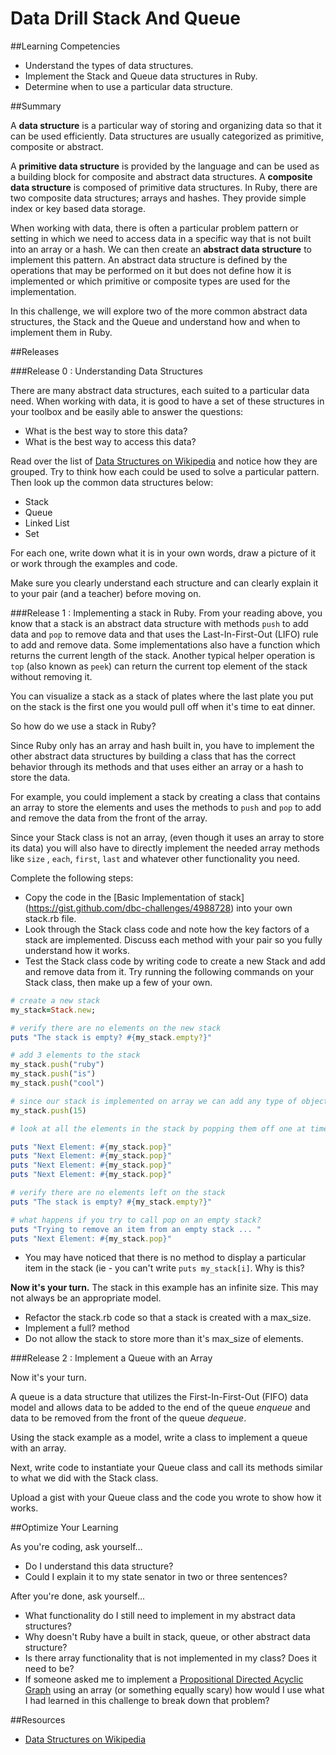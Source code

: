 # Data Drill Stack And Queue

##Learning Competencies

* Understand the types of data structures.
* Implement the Stack and Queue data structures in Ruby.
* Determine when to use a particular data structure.

##Summary

A **data structure** is a particular way of storing and organizing data so that it can be used efficiently. Data structures are usually categorized as primitive, composite or abstract.

A **primitive data structure** is provided by the language and can be used as a building block for composite and abstract data structures. A **composite data structure** is composed of primitive data structures. In Ruby, there are two composite data structures; arrays and hashes. They provide simple index or key based data storage.

When working with data, there is often a particular problem pattern or setting in which we need to access data in a specific way that is not built into an array or a hash. We can then create an **abstract data structure** to implement this pattern. An abstract data structure is defined by the operations that may be performed on it but does not define how it is implemented or which primitive or composite types are used for the implementation.

In this challenge, we will explore two of the more common abstract data structures, the Stack and the Queue and understand how and when to implement them in Ruby.

##Releases

###Release 0 : Understanding Data Structures

There are many abstract data structures, each suited to a particular data need. When working with data, it is good to have a set of these structures in your toolbox and be easily able to answer the questions:

* What is the best way to store this data?
* What is the best way to access this data?

Read over the list of [Data Structures on Wikipedia](http://en.wikipedia.org/wiki/List_of_data_structures) and notice how they are grouped. Try to think how each could be used to solve a particular pattern. Then look up the common data structures below:

* Stack
* Queue
* Linked List
* Set

For each one, write down what it is in your own words, draw a picture of it or work through the examples and code.

Make sure you clearly understand each structure and can clearly explain it to your pair (and a teacher) before moving on.

###Release 1 : Implementing a stack in Ruby.
From your reading above, you know that a stack is an abstract data structure with methods `push` to add data and `pop` to remove data and that uses the Last-In-First-Out (LIFO) rule to add and remove data. Some implementations also have a function which returns the current length of the stack. Another typical helper operation is `top` (also known as `peek`) can return the current top element of the stack without removing it.

You can visualize a stack as a stack of plates where the last plate you put on the stack is the first one you would pull off when it's time to eat dinner.

So how do we use a stack in Ruby?

Since Ruby only has an array and hash built in, you have to implement the other abstract data structures by building a class that has the correct behavior through its methods and that uses either an array or a hash to store the data.

For example, you could implement a stack by creating a class that contains an array to store the elements and uses the methods to `push` and `pop` to add and remove the data from the front of the array.

Since your Stack class is not an array, (even though it uses an array to store its data) you will also have to directly implement the needed array methods like `size` , `each`, `first`, `last` and whatever other functionality you need.

Complete the following steps:

* Copy the code in the [Basic Implementation of stack]
(https://gist.github.com/dbc-challenges/4988728) into your own stack.rb file.
* Look through the Stack class code and note how the key factors of a stack are implemented. Discuss each method with your pair so you fully understand how it works.
* Test the Stack class code by writing code to create a new Stack and add and remove data from it. Try running the following commands on your Stack class, then make up a few of your own.

```ruby
# create a new stack
my_stack=Stack.new;

# verify there are no elements on the new stack
puts "The stack is empty? #{my_stack.empty?}"

# add 3 elements to the stack
my_stack.push("ruby")
my_stack.push("is")
my_stack.push("cool")

# since our stack is implemented on array we can add any type of object
my_stack.push(15)

# look at all the elements in the stack by popping them off one at time

puts "Next Element: #{my_stack.pop}"
puts "Next Element: #{my_stack.pop}"
puts "Next Element: #{my_stack.pop}"
puts "Next Element: #{my_stack.pop}"

# verify there are no elements left on the stack
puts "The stack is empty? #{my_stack.empty?}"

# what happens if you try to call pop on an empty stack?
puts "Trying to remove an item from an empty stack ... "
puts "Next Element: #{my_stack.pop}"
```

* You may have noticed that there is no method to display a particular item in the stack (ie - you can't write `puts my_stack[i]`. Why is this?

**Now it's your turn.** The stack in this example has an infinite size. This may not always be an appropriate model.

* Refactor the stack.rb code so that a stack is created with a max_size.
* Implement a full? method
* Do not allow the stack to store more than it's max_size of elements.

###Release 2 : Implement a Queue with an Array

Now it's your turn.

A queue is a data structure that utilizes the First-In-First-Out (FIFO) data model and allows data to be added to the end of the queue *enqueue* and data to be removed from the front of the queue *dequeue*.

Using the stack example as a model, write a class to implement a queue with an array.

Next, write code to instantiate your Queue class and call its methods similar to what we did with the Stack class.

Upload a gist with your Queue class and the code you wrote to show how it works.

##Optimize Your Learning

As you're coding, ask yourself...
  * Do I understand this data structure?
  * Could I explain it to my state senator in two or three sentences?

After you're done, ask yourself...
  * What functionality do I still need to implement in my abstract data structures?
  * Why doesn't Ruby have a built in stack, queue, or other abstract data structure?
  * Is there array functionality that is not implemented in my class? Does it need to be?
  * If someone asked me to implement a [Propositional Directed Acyclic Graph](http://en.wikipedia.org/wiki/Propositional_directed_acyclic_graph) using an array (or something equally scary) how would I use what I had learned in this challenge to break down that problem?

##Resources

* [Data Structures on Wikipedia](http://en.wikipedia.org/wiki/List_of_data_structures)
